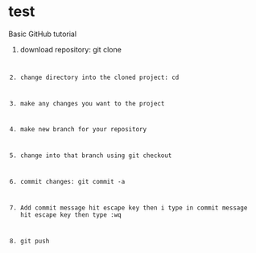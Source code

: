 # test
Basic GitHub tutorial

1) download repository: git clone <code url>

2) change directory into the cloned project: cd <project name>

3) make any changes you want to the project

4) make new branch for your repository

5) change into that branch using git checkout <branch name>

6) commit changes: git commit -a

7) Add commit message
	hit escape key then i
	type in commit message
	hit escape key then type :wq

8) git push